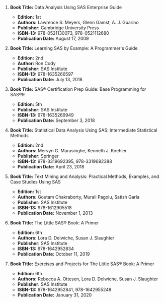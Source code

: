 1. **Book Title:** Data Analysis Using SAS Enterprise Guide
   - **Edition:** 1st
   - **Authors:** Lawrence S. Meyers, Glenn Gamst, A. J. Guarino
   - **Publisher:** Cambridge University Press
   - **ISBN-13:** 978-0521130073, 978-0521112680
   - **Publication Date:** August 17, 2009

2. **Book Title:** Learning SAS by Example: A Programmer's Guide
   - **Edition:** 2nd
   - **Author:** Ron Cody
   - **Publisher:** SAS Institute
   - **ISBN-13:** 978-1635266597
   - **Publication Date:** July 13, 2018

3. **Book Title:** SAS® Certification Prep Guide: Base Programming for SAS®9
   - **Edition:** 5th
   - **Publisher:** SAS Institute
   - **ISBN-13:** 978-1635269949
   - **Publication Date:** September 3, 2018

4. **Book Title:** Statistical Data Analysis Using SAS: Intermediate Statistical Methods
   - **Edition:** 2nd
   - **Authors:** Mervyn G. Marasinghe, Kenneth J. Koehler
   - **Publisher:** Springer
   - **ISBN-13:** 978-3319692395, 978-3319692388
   - **Publication Date:** April 23, 2018

5. **Book Title:** Text Mining and Analysis: Practical Methods, Examples, and Case Studies Using SAS
   - **Edition:** 1st
   - **Authors:** Goutam Chakraborty, Murali Pagolu, Satish Garla
   - **Publisher:** SAS Institute
   - **ISBN-13:** 978-1612905518
   - **Publication Date:** November 1, 2013

6. **Book Title:** The Little SAS® Book: A Primer
   - **Edition:** 6th
   - **Authors:** Lora D. Delwiche, Susan J. Slaughter
   - **Publisher:** SAS Institute
   - **ISBN-13:** 978-1642952834
   - **Publication Date:** October 11, 2019

7. **Book Title:** Exercises and Projects for The Little SAS® Book: A Primer
   - **Edition:** 6th
   - **Authors:** Rebecca A. Ottesen, Lora D. Delwiche, Susan J. Slaughter
   - **Publisher:** SAS Institute
   - **ISBN-13:** 978-1642952841, 978-1642955248
   - **Publication Date:** January 31, 2020
